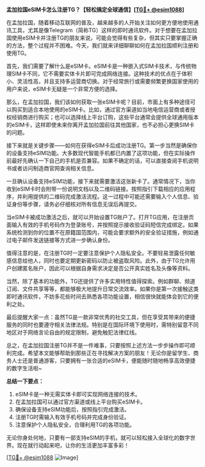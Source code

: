 **孟加拉国eSIM卡怎么注册TG？【轻松搞定全球通信】[[TG💪+ @esim1088](https://t.me/s/esim1088)]**

在孟加拉国，随着移动互联网的普及，越来越多的人开始关注如何更方便地使用通讯工具，尤其是像Telegram（简称TG）这样的即时通讯软件。对于想要在孟加拉国使用eSIM卡并注册TG的朋友来说，可能会觉得有些复杂，但其实只要掌握正确的方法，整个过程并不困难。今天，我们就来详细聊聊如何在孟加拉国顺利注册和使用TG。

首先，我们需要了解什么是eSIM卡。eSIM卡是一种嵌入式SIM卡技术，与传统物理SIM卡不同，它不需要实体卡片即可完成网络连接。这种技术的优点在于体积小、灵活性高，并且支持多运营商切换。对于经常旅行或需要频繁更换国家使用的用户来说，eSIM卡无疑是一个非常方便的选择。

那么，在孟加拉国，我们该如何获取一张eSIM卡呢？目前，市面上有多种途径可以购买到适合本地使用的eSIM卡。比如，通过官方渠道如当地电信运营商或者授权经销商进行购买；也可以选择线上平台订购，这些平台通常会提供全球通用版本的eSIM卡，这样即使未来你离开孟加拉国前往其他国家，也不必担心更换SIM卡的问题。

接下来就是关键步骤——如何在获得eSIM卡后成功注册TG。第一步当然是确保你的设备支持eSIM功能。大多数现代智能手机都已内置了这项功能，但在实际操作前最好先确认一下自己的手机是否兼容。如果不确定的话，可以直接查阅手机说明书或者访问制造商官网查询相关信息。

一旦确认设备支持eSIM功能，接下来就需要激活这张新卡了。通常情况下，当你收到eSIM卡时会附带一份说明文档以及二维码链接。按照指引下载相应的应用程序，并利用提供的二维码完成激活流程。这一过程中可能还需要输入个人信息、验证身份等步骤，请务必仔细核对所有信息无误后再提交。

当eSIM卡被成功激活之后，就可以开始设置TG账户了。打开TG应用，在注册页面输入有效的手机号码作为登录账号，并按照提示接收验证码短信完成绑定。如果系统检测到你的位置不在原籍国范围内，可能会要求额外的安全验证措施，例如通过电子邮件发送链接等方式进一步确认身份。

值得注意的是，在注册TG时一定要注意保护个人隐私安全。不要轻易泄露任何敏感信息给他人，同时也要定期更新密码以防止被盗取风险。此外，由于TG允许用户创建匿名账户，因此可以根据自身需求决定是否公开真实姓名及头像等资料。

当然，除了基本的功能外，TG还提供了许多实用特性值得探索。例如群聊、频道订阅、文件共享等等，都能够极大地提升日常交流效率。如果你是第一次接触这类即时通讯软件，不妨多花些时间去熟悉各项功能设置，相信很快就能体会到它的便利之处。

最后提醒大家一点：虽然TG是一款非常优秀的社交工具，但在享受其带来的便捷服务的同时也要遵守相关法律法规。特别是在国际环境下使用时，需特别留意不同地区对于网络言论自由的规定限制，避免触犯法律红线。

总之，在孟加拉国注册TG并不是一件难事，只要按照上述方法一步步操作即可顺利完成。希望本文能够帮助到那些正在寻找解决方案的朋友！无论你是留学生、商务人士还是普通游客，只要拥有一张合适的eSIM卡，便能随时随地畅享高效便捷的数字生活啦~

**总结一下要点：**
1. eSIM卡是一种无需实体卡即可实现网络连接的技术。
2. 在孟加拉国可以通过官方渠道或线上平台购买eSIM卡。
3. 确保设备支持eSIM功能后，按照指引完成激活。
4. 注册TG时需输入有效手机号码并完成身份验证。
5. 注意保护个人隐私安全，合理利用TG的各项功能。

无论你身处何地，只要有一部支持eSIM的手机，就可以轻松接入全球化的数字世界。现在就行动起来吧，让你的生活更加丰富多彩！

[[TG💪+ @esim1088](https://t.me/s/esim1088) ![Image](https://i.postimg.cc/4NQfJmqS/Snipaste-2025-05-13-00-14-12.png)]